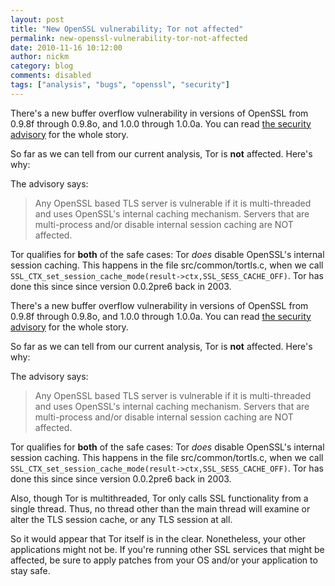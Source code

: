 ```yaml
---
layout: post
title: "New OpenSSL vulnerability; Tor not affected"
permalink: new-openssl-vulnerability-tor-not-affected
date: 2010-11-16 10:12:00
author: nickm
category: blog
comments: disabled
tags: ["analysis", "bugs", "openssl", "security"]
---
```


There's a new buffer overflow vulnerability in versions of OpenSSL from 0.9.8f through 0.9.8o, and 1.0.0 through 1.0.0a. You can read [the security advisory](http://openssl.org/news/secadv_20101116.txt) for the whole story.

So far as we can tell from our current analysis, Tor is **not** affected. Here's why:

The advisory says:

> Any OpenSSL based TLS server is vulnerable if it is multi-threaded and uses OpenSSL's internal caching mechanism. Servers that are multi-process and/or disable internal session caching are NOT affected.

Tor qualifies for **both** of the safe cases: Tor *does* disable OpenSSL's internal session caching. This happens in the file src/common/tortls.c, when we call `SSL_CTX_set_session_cache_mode(result->ctx,SSL_SESS_CACHE_OFF)`. Tor has done this since since version 0.0.2pre6 back in 2003.

<!-- more -->

There's a new buffer overflow vulnerability in versions of OpenSSL from 0.9.8f through 0.9.8o, and 1.0.0 through 1.0.0a. You can read [the security advisory](http://openssl.org/news/secadv_20101116.txt) for the whole story.

So far as we can tell from our current analysis, Tor is **not** affected. Here's why:

The advisory says:

> Any OpenSSL based TLS server is vulnerable if it is multi-threaded and uses OpenSSL's internal caching mechanism. Servers that are multi-process and/or disable internal session caching are NOT affected.

Tor qualifies for **both** of the safe cases: Tor *does* disable OpenSSL's internal session caching. This happens in the file src/common/tortls.c, when we call `SSL_CTX_set_session_cache_mode(result->ctx,SSL_SESS_CACHE_OFF)`. Tor has done this since since version 0.0.2pre6 back in 2003.

Also, though Tor is multithreaded, Tor only calls SSL functionality from a single thread. Thus, no thread other than the main thread will examine or alter the TLS session cache, or any TLS session at all.

So it would appear that Tor itself is in the clear. Nonetheless, your other applications might not be. If you're running other SSL services that might be affected, be sure to apply patches from your OS and/or your application to stay safe.
